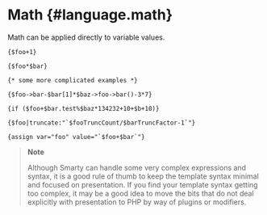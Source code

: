 Math {#language.math}
====

Math can be applied directly to variable values.


    {$foo+1}

    {$foo*$bar}

    {* some more complicated examples *}

    {$foo->bar-$bar[1]*$baz->foo->bar()-3*7}

    {if ($foo+$bar.test%$baz*134232+10+$b+10)}

    {$foo|truncate:"`$fooTruncCount/$barTruncFactor-1`"}

    {assign var="foo" value="`$foo+$bar`"}

      

> **Note**
>
> Although Smarty can handle some very complex expressions and syntax,
> it is a good rule of thumb to keep the template syntax minimal and
> focused on presentation. If you find your template syntax getting too
> complex, it may be a good idea to move the bits that do not deal
> explicitly with presentation to PHP by way of plugins or modifiers.

